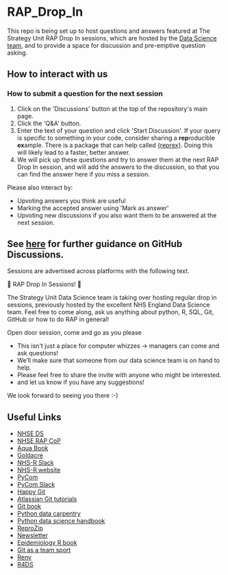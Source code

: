 # RAP_Drop_In

This repo is being set up to host questions and answers featured at The Strategy Unit RAP Drop In sessions, which are hosted by the [Data Science team](https://the-strategy-unit.github.io/data_science/), and to provide a space for discussion and pre-emptive question asking.

## How to interact with us

### How to submit a question for the next session

1.  Click on the 'Discussions' button at the top of the repository's main page.
2.  Click the 'Q&A' button.
3.  Enter the text of your question and click 'Start Discussion'. If your query is specific to something in your code, consider sharing a **rep**roducible **ex**ample. There is a package that can help called [{reprex}](https://reprex.tidyverse.org/). Doing this will likely lead to a faster, better answer.
4.  We will pick up these questions and try to answer them at the next RAP Drop In session, and will add the answers to the discussion, so that you can find the answer here if you miss a session.

Please also interact by:
  -  Upvoting answers you think are useful
  -  Marking the accepted answer using 'Mark as answer'
  -  Upvoting new discussions if you also want them to be answered at the next session.

See [here](https://docs.github.com/en/discussions/collaborating-with-your-community-using-discussions/participating-in-a-discussion) for further guidance on GitHub Discussions.
-----

Sessions are advertised across platforms with the following text.

:mega: RAP Drop In Sessions! :tada:

The Strategy Unit Data Science team is taking over hosting regular drop in sessions, previously hosted by the excellent NHS England Data Science team.
Feel free to come along, ask us anything about python, R, SQL, Git, GitHub or how to do RAP in general! 

Open door session, come and go as you please

-  This isn't just a place for computer whizzes -> managers can come and ask questions!
-  We’ll make sure that someone from our data science team is on hand to help.
-  Please feel free to share the invite with anyone who might be interested.
-  and let us know if you have any suggestions!

We look forward to seeing you there :-)

## Useful Links

- [NHSE DS](https://nhsengland.github.io/datascience/)
- [NHSE RAP CoP](https://nhsdigital.github.io/rap-community-of-practice/)
- [Aqua Book](https://www.gov.uk/government/publications/the-aqua-book-guidance-on-producing-quality-analysis-for-government)
- [Goldacre](https://www.gov.uk/government/publications/better-broader-safer-using-health-data-for-research-and-analysis)
- [NHS-R Slack](https://nhsrcommunity.slack.com/)
- [NHS-R website](https://nhsrcommunity.com/)
- [PyCom](https://nhs-pycom.net/)
- [PyCom Slack](https://join.slack.com/t/nhs-pycom/shared_invite/zt-z6h1hszo-3_w68FdalVM2EATVVdgCuw)
- [Happy Git](https://happygitwithr.com/)
- [Atlassian Git tutorials](https://www.atlassian.com/git/tutorials)
- [Git book](https://git-scm.com/book/en/v2)
- [Python data carpentry](https://datacarpentry.org/lessons/)
- [Python data science handbook](https://jakevdp.github.io/PythonDataScienceHandbook/)
- [ReproZip](https://www.reprozip.org/)
- [Newsletter](https://nhsrcommunity.substack.com/)
- [Epidemiology R book](https://epirhandbook.com/en/)
- [Git as a team sport](https://the-strategy-unit.github.io/data_science/presentations/2024-11-22_github-team-sport-rpysoc/#/title-slide)
- [Renv](https://rstudio.github.io/renv/)
- [R4DS](https://r4ds.hadley.nz/)




